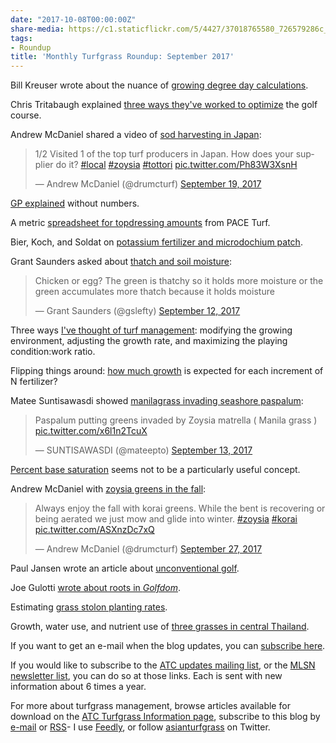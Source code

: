 ```yaml
---
date: "2017-10-08T00:00:00Z"
share-media: https://c1.staticflickr.com/5/4427/37018765580_726579286c_b_d.jpg
tags:
- Roundup
title: 'Monthly Turfgrass Roundup: September 2017'
---
```


Bill Kreuser wrote about the nuance of [growing degree day calculations](https://turf.unl.edu/turfinfo/9-28_GDD_Calcs.pdf).

Chris Tritabaugh explained [three ways they've worked to optimize](http://www.hazeltinenational.com/turf-blog/optimize) the golf course.

Andrew McDaniel shared a video of [sod harvesting in Japan](https://twitter.com/drumcturf/status/910046241387507712):

<blockquote class="twitter-video" data-lang="en"><p lang="en" dir="ltr">1/2 Visited 1 of the top turf producers in Japan. How does your supplier do it? <a href="https://twitter.com/hashtag/local?src=hash&amp;ref_src=twsrc%5Etfw">#local</a> <a href="https://twitter.com/hashtag/zoysia?src=hash&amp;ref_src=twsrc%5Etfw">#zoysia</a> <a href="https://twitter.com/hashtag/tottori?src=hash&amp;ref_src=twsrc%5Etfw">#tottori</a> <a href="https://t.co/Ph83W3XsnH">pic.twitter.com/Ph83W3XsnH</a></p>&mdash; Andrew McDaniel (@drumcturf) <a href="https://twitter.com/drumcturf/status/910046241387507712?ref_src=twsrc%5Etfw">September 19, 2017</a></blockquote>
<script async src="//platform.twitter.com/widgets.js" charset="utf-8"></script>

[GP explained](http://www.asianturfgrass.com/2017-09-01-gp-explained-photos/) without numbers.

A metric [spreadsheet for topdressing amounts](http://www.asianturfgrass.com/2017-09-03-topdressing-gp-metric/) from PACE Turf.

Bier, Koch, and Soldat on [potassium fertilizer and microdochium patch](https://ashs.confex.com/ashs/2017/meetingapp.cgi/Paper/25979).

Grant Saunders asked about [thatch and soil moisture](https://twitter.com/gslefty/status/907497047372161025):

<blockquote class="twitter-tweet" data-lang="en"><p lang="en" dir="ltr">Chicken or egg? The green is thatchy so it holds more moisture or the green accumulates more thatch because it holds moisture</p>&mdash; Grant Saunders (@gslefty) <a href="https://twitter.com/gslefty/status/907497047372161025?ref_src=twsrc%5Etfw">September 12, 2017</a></blockquote>
<script async src="//platform.twitter.com/widgets.js" charset="utf-8"></script>

Three ways [I've thought of turf management](http://www.asianturfgrass.com/2017-09-13-three-ways-think-of-turfgrass-management/): modifying the growing environment, adjusting the growth rate, and maximizing the playing condition:work ratio.

Flipping things around: [how much growth](http://www.asianturfgrass.com/2017-09-15-flipping-things-around/) is expected for each increment of N fertilizer?

Matee Suntisawasdi showed [manilagrass invading seashore paspalum](https://twitter.com/mateepto/status/907857775836852224):

<blockquote class="twitter-tweet" data-partner="tweetdeck"><p lang="en" dir="ltr">Paspalum putting greens invaded by Zoysia matrella ( Manila grass ) <a href="https://t.co/x6l1n2TcuX">pic.twitter.com/x6l1n2TcuX</a></p>&mdash; SUNTISAWASDI (@mateepto) <a href="https://twitter.com/mateepto/status/907857775836852224?ref_src=twsrc%5Etfw">September 13, 2017</a></blockquote>
<script async src="//platform.twitter.com/widgets.js" charset="utf-8"></script>

[Percent base saturation](http://www.asianturfgrass.com/2017-09-16-percent-base-saturation/) seems not to be a particularly useful concept.

Andrew McDaniel with [zoysia greens in the fall](https://twitter.com/drumcturf/status/912908000221855744):

<blockquote class="twitter-tweet" data-lang="en"><p lang="en" dir="ltr">Always enjoy the fall with korai greens. While the bent is recovering or being aerated we just mow and glide into winter. <a href="https://twitter.com/hashtag/zoysia?src=hash&amp;ref_src=twsrc%5Etfw">#zoysia</a> <a href="https://twitter.com/hashtag/korai?src=hash&amp;ref_src=twsrc%5Etfw">#korai</a> <a href="https://t.co/ASXnzDc7xQ">pic.twitter.com/ASXnzDc7xQ</a></p>&mdash; Andrew McDaniel (@drumcturf) <a href="https://twitter.com/drumcturf/status/912908000221855744?ref_src=twsrc%5Etfw">September 27, 2017</a></blockquote>
<script async src="//platform.twitter.com/widgets.js" charset="utf-8"></script>

Paul Jansen wrote an article about [unconventional golf](http://www.jansengolfdesign.com/blog/5606-2/).

Joe Gulotti [wrote about roots in *Golfdom*](http://www.golfdom.com/roots-does-size-matter/).

Estimating [grass stolon planting rates](http://www.asianturfgrass.com/2017-09-23-converting-to-bushels-per-area/).

Growth, water use, and nutrient use of [three grasses in central Thailand](http://www.asianturfgrass.com/2017-09-25-growth-water-nutrient-use-three-grasses-thailand/).

If you want to get an e-mail when the blog updates, you can [subscribe here](http://www.subscribepage.com/atc_blog_email).

If you would like to subscribe to the [ATC updates mailing list](http://www.subscribepage.com/atcupdate), or the [MLSN newsletter list](http://www.subscribepage.com/mlsn), you can do so at those links. Each is sent with new information about 6 times a year. 

For more about turfgrass management, browse articles available for download on the [ATC Turfgrass Information page](http://www.micahwoods.typepad.com/test_static/turf-information.html), subscribe to this blog by [e-mail](http://www.subscribepage.com/atc_blog_email) or [RSS](http://www.asianturfgrass.com/feed.xml)- I use [Feedly](http://cloud.feedly.com/#welcome), or follow [asianturfgrass](https://twitter.com/asianturfgrass) on Twitter.

